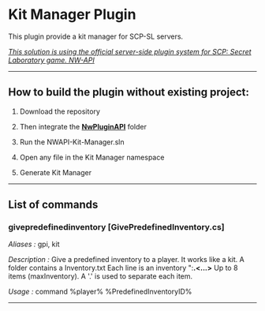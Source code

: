 
# Kit Manager Plugin

This plugin provide a kit manager for SCP-SL servers.

*[This solution is using the official server-side plugin system for SCP: Secret Laboratory game. NW-API](https://github.com/northwood-studios/NwPluginAPI)*

-----

## How to build the plugin without existing project:

1) Download the repository

2) Then integrate the **[NwPluginAPI](https://github.com/northwood-studios/NwPluginAPI)** folder

3) Run the NWAPI-Kit-Manager.sln

4) Open any file in the Kit Manager namespace

5) Generate Kit Manager

-----

## List of commands

### givepredefinedinventory [GivePredefinedInventory.cs]

*Aliases :* gpi, kit

*Description :* Give a predefined inventory to a player. It works like a kit.
                A folder contains a Inventory.txt 
                Each line is an inventory "**<name>**:**<itemsID>.<...>**
                Up to 8 items (maxInventory). A '.' is used to separate each item.

*Usage :* command %player% %PredefinedInventoryID%

-----
